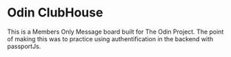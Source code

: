 # Odin ClubHouse

This is a Members Only Message board built for The Odin Project. The point of making this was to practice using authentification in the backend with passportJs.
